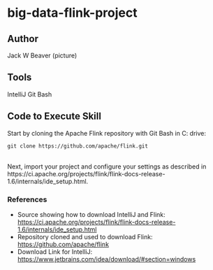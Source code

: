 # big-data-flink-project

## Author
Jack W Beaver
(picture)

## Tools
IntelliJ
Git Bash

## Code to Execute Skill
Start by cloning the Apache Flink repository with Git Bash in C: drive:
```Git Bash
git clone https://github.com/apache/flink.git
```
<br>
Next, import your project and configure your settings as described in https://ci.apache.org/projects/flink/flink-docs-release-1.6/internals/ide_setup.html.

### References
- Source showing how to download IntelliJ and Flink: https://ci.apache.org/projects/flink/flink-docs-release-1.6/internals/ide_setup.html 
- Repository cloned and used to download Flink: https://github.com/apache/flink
- Download Link for IntelliJ: https://www.jetbrains.com/idea/download/#section=windows
